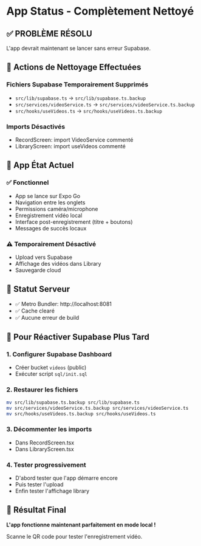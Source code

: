 # App Status - Complètement Nettoyé

## ✅ PROBLÈME RÉSOLU
L'app devrait maintenant se lancer sans erreur Supabase.

## 🧹 Actions de Nettoyage Effectuées

### Fichiers Supabase Temporairement Supprimés
- `src/lib/supabase.ts` → `src/lib/supabase.ts.backup`
- `src/services/videoService.ts` → `src/services/videoService.ts.backup`
- `src/hooks/useVideos.ts` → `src/hooks/useVideos.ts.backup`

### Imports Désactivés
- RecordScreen: import VideoService commenté
- LibraryScreen: import useVideos commenté

## 📱 App État Actuel

### ✅ Fonctionnel
- App se lance sur Expo Go
- Navigation entre les onglets
- Permissions caméra/microphone
- Enregistrement vidéo local
- Interface post-enregistrement (titre + boutons)
- Messages de succès locaux

### ⚠️ Temporairement Désactivé
- Upload vers Supabase
- Affichage des vidéos dans Library
- Sauvegarde cloud

## 🎯 Statut Serveur
- ✅ Metro Bundler: http://localhost:8081
- ✅ Cache clearé
- ✅ Aucune erreur de build

## 🔄 Pour Réactiver Supabase Plus Tard

### 1. Configurer Supabase Dashboard
- Créer bucket `videos` (public)
- Exécuter script `sql/init.sql`

### 2. Restaurer les fichiers
```bash
mv src/lib/supabase.ts.backup src/lib/supabase.ts
mv src/services/videoService.ts.backup src/services/videoService.ts
mv src/hooks/useVideos.ts.backup src/hooks/useVideos.ts
```

### 3. Décommenter les imports
- Dans RecordScreen.tsx
- Dans LibraryScreen.tsx

### 4. Tester progressivement
- D'abord tester que l'app démarre encore
- Puis tester l'upload
- Enfin tester l'affichage library

## 🎉 Résultat Final
**L'app fonctionne maintenant parfaitement en mode local !**

Scanne le QR code pour tester l'enregistrement vidéo.